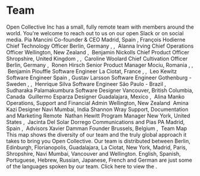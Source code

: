 # Team
Open Collective Inc has a small, fully remote team with members around the world. You're welcome to reach out to us on our open Slack or on social media.
Pia Mancini
Co-founder & CEO
Madrid, Spain
​, ​
François Hodierne
Chief Technology Officer
Berlin, Germany
​, , ​
Alanna Irving
Chief Operations Officer
Wellington, New Zealand
​, ​
Benjamin Nickolls
Chief Product Officer
Shropshire, United Kingdom
​, , ​
Caroline Woolard
Chief Cultivation Officer
Berlin, Germany
​, ​
Ronen Hirsch
Senior Product Manager 
Mociu, Romania
​, , ​
Benjamin Piouffle
Software Engineer
La Ciotat, France
​, , ​
Leo Kewitz
Software Engineer
Spain 
​,​
Gustav Larsson
Software Engineer
Gothenburg - Sweden
​, , ​
Henrique Silva 
Software Engineer
São Paulo - Brazil
​, ​
Sudharaka Palamakumbura
Software Designer
Vancouver, British Columbia, Canada 
​​
Guillermo Esparza
Designer
Guadalajara, Mexico
​, ​
Alina Manko
Operations, Support and Financial Admin
Wellington, New Zealand
​​
Amina Kazi
Designer
Navi Mumbai, India
​​
Shannon Wray
Support, Documentation and Marketing
Remote
​​
Nathan Hewitt
Program Manager
New York, United States
​, ​
Jacinta Del Solar Dorrego
Communications and Pias PA
Madrid, Spain
​, ​
Advisors
Xavier Damman
Founder
Brussels, Belgium
​, ​
Team Map
This map shows the diversity of our team and the truly global approach it takes to bring you Open Collective. 
Our team is distributed between Berlin, Edinburgh, Florianopolis, Guadalajara, La Ciotat, New York, Madrid, Paris, Shropshire, Navi Mumbai, Vancouver and Wellington.
English, Spanish, Portuguese, Hebrew, Russian, Japanese, French and German are just some of the languages spoken by our team. 
Click here to view the . 
